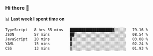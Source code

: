 ### Hi there 👋

<!--
**DBvc/DBvc** is a ✨ _special_ ✨ repository because its `README.md` (this file) appears on your GitHub profile.

Here are some ideas to get you started:

- 🔭 I’m currently working on ...
- 🌱 I’m currently learning ...
- 👯 I’m looking to collaborate on ...
- 🤔 I’m looking for help with ...
- 💬 Ask me about ...
- 📫 How to reach me: ...
- 😄 Pronouns: ...
- ⚡ Fun fact: ...
-->

📊 **Last week I spent time on**
<!--START_SECTION:waka-->

```txt
TypeScript   8 hrs 55 mins   ███████████████████▓░░░░░   79.16 %
JSON         57 mins         ██░░░░░░░░░░░░░░░░░░░░░░░   08.54 %
JavaScript   20 mins         ▓░░░░░░░░░░░░░░░░░░░░░░░░   03.08 %
YAML         15 mins         ▓░░░░░░░░░░░░░░░░░░░░░░░░   02.24 %
CSS          13 mins         ▒░░░░░░░░░░░░░░░░░░░░░░░░   01.93 %
```

<!--END_SECTION:waka-->
